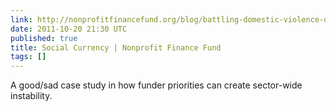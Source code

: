 ```yaml
---
link: http://nonprofitfinancefund.org/blog/battling-domestic-violence-data#
date: 2011-10-20 21:30 UTC
published: true
title: Social Currency | Nonprofit Finance Fund
tags: []
---
```


A good/sad case study in how funder priorities can create sector-wide instability.
